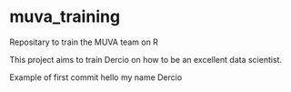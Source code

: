 # muva_training
Repositary to train the MUVA team on R

This project aims to train Dercio on how to be an excellent data scientist.

Example of first commit
hello my name Dercio
